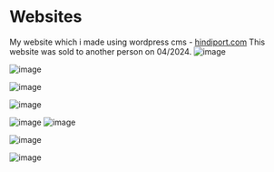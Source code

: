 # Websites
My website which i made using wordpress cms - [hindiport.com](https://hindiport.com/)
This website was sold to another person on 04/2024.
![image](https://github.com/DemosByYash/Websites/assets/154538266/caae80bc-d50a-4bbc-8cf1-8a8c49f7ab18)



![image](https://github.com/DemosByYash/Websites/assets/154538266/154c8292-1a4c-4f10-8774-0a4c2f19af76)

![image](https://github.com/DemosByYash/Websites/assets/154538266/79a22c73-73a2-4bdb-af05-145ef3801abb)

![image](https://github.com/DemosByYash/Websites/assets/154538266/5dd7f92d-eb92-49d6-bef6-bf38cac07c38)

![image](https://github.com/DemosByYash/Websites/assets/154538266/288d2059-f3d4-46ec-aa89-9b5ecdc72d7c)
![image](https://github.com/DemosByYash/Websites/assets/154538266/79ae256e-63a5-46e0-b92f-b0ace920cdd9)

![image](https://github.com/DemosByYash/Websites/assets/154538266/cc95302a-df84-48ba-b33c-abe1512b9cdf)

![image](https://github.com/DemosByYash/Websites/assets/154538266/0b934aa2-5832-41e4-a43f-59dfa6291bd5)
